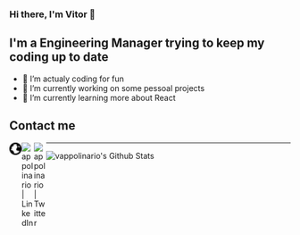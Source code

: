 ### Hi there, I'm Vitor 👋

## I'm a Engineering Manager trying to keep my coding up to date

- 🥅 I’m actualy coding for fun
- 🔭 I’m currently working on some pessoal projects
- 🌱 I’m currently learning more about React

## Contact me

[<img align="left" alt="appolinario.com" width="22px" src="https://raw.githubusercontent.com/iconic/open-iconic/master/svg/globe.svg" />][website]
[<img align="left" alt="appolinario | LinkedIn" width="22px" src="https://cdn.jsdelivr.net/npm/simple-icons@v3/icons/linkedin.svg" />][linkedin]
[<img align="left" alt="appolinario | Twitter" width="22px" src="https://cdn.jsdelivr.net/npm/simple-icons@v3/icons/twitter.svg" />][twitter]

---

<img align="left" alt="vappolinario's Github Stats" src="https://github-readme-stats.vercel.app/api?username=vappolinario&show_icons=true&hide_border=true" />


[website]: https://appolinario.com
[twitter]: https://twitter.com/vappolinario
[linkedin]: https://linkedin.com/in/vappolinario

